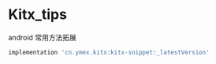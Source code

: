 # Kitx_tips

android 常用方法拓展

```groovy
implementation 'cn.ymex.kitx:kitx-snippet:_latestVersion'
```